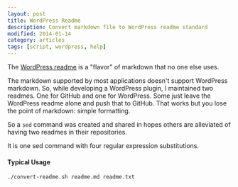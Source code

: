 ```yaml
---
layout: post
title: WordPress Readme
description: Convert markdown file to WordPress readme standard
modified: 2014-01-14
category: articles
tags: [script, wordpress, help]
---
```


The [WordPress readme](wordpress.org/plugins/about/readme.txt) is a "flavor" of markdown that no one else uses.

The markdown supported by most applications doesn't support WordPress markdown. So, while developing a WordPress plugin, I maintained two readmes. One for GitHub and one for WordPress. Some just leave the WordPress readme alone and push that to GitHub. That works but you lose the point of markdown: simple formatting. 

So a `sed` command was created and shared in hopes others are alleviated of having two readmes in their repositories.

<script src="https://gist.github.com/khornberg/8422787.js"></script>

It is one sed command with four regular expression substitutions.

#### Typical Usage

	./convert-readme.sh readme.md readme.txt